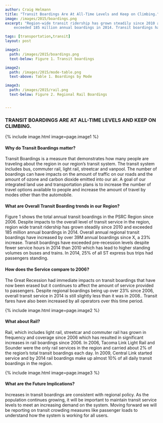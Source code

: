 ```yaml
---
author: Craig Helmann
title: "Transit Boardings Are At All-Time Levels and Keep on Climbing."
image: /images/2015/boardings.png
excerpt: "Region-wide transit ridership has grown steadily since 2010 and
	exceeded 185 million annual boardings in 2014. Transit boardings have exceeded pre-recession levels despite fewer service hours in 2014 than 2010."

tags: [transportation,transit]
layout: post

image1:
  path: /images/2015/boardings.png
  text-below: Figure 1. Transit boardings

image2:
  path: /images/2015/mode-table.png
  text-above: Table 1. Boardings by Mode

image3:
  path: /images/2015/rail.png
  text-below: Figure 2. Regional Rail Boardings


---
```


### TRANSIT BOARDINGS ARE AT ALL-TIME LEVELS AND KEEP ON CLIMBING.

{% include image.html image=page.image1 %}

#### Why do Transit Boardings matter?

Transit Boardings is a measure that demonstrates how many people are traveling about the region in our region’s transit system. The transit system includes bus, commuter rail, light rail, streetcar and vanpool. The number of boardings can have impacts on the amount of traffic on our roads and the amount of ozone and carbon dioxide emitted into our air. A goal of our integrated land use and transportation plans is to increase the number of travel options available to people and increase the amount of travel by modes other than the automobile.

#### What are Overall Transit Boarding trends in our Region?

Figure 1 shows the total annual transit boardings in the PSRC Region since 2006. Despite impacts to the overall level of transit service in the region, region wide transit ridership has grown steadily since 2010 and exceeded 185 million annual boardings in 2014. Overall annual regional transit boardings have increased by over 39M annual boardings since X, a 23% increase. Transit boardings have exceeded pre-recession levels despite fewer service hours in 2014 than 2010 which has lead to higher standing volumes on buses and trains. In 2014, 25% of all ST express bus trips had passengers standing.

#### How does the Service compare to 2006?
The Great Recession had immediate impacts on transit boardings that have now been erased but it continues to affect the amount of service provided to passengers. Despite regional boardings being up over 23% since 2006, overall transit service in 2014 is still slightly less than it was in 2008.. Transit fares have also been increased by all operators over this time period.

{% include image.html image=page.image2 %}

#### What about Rail?

Rail, which includes light rail, streetcar and commuter rail has grown in frequency and coverage since 2006 which has resulted in significant increases in rail boardings since 2006. In 2006, Tacoma Link Light Rail and Sounder were the only rail services in the region and carried about 2% of the region’s total transit boardings each day. In 2009, Central Link started service and by 2014 rail boardings make up almost 10% of all daily transit boardings in the region.

{% include image.html image=page.image3 %}

#### What are the Future Implications?

Increases in transit boardings are consistent with regional policy. As the population continues growing, it will be important to maintain transit service levels to meet an increasing demand on the system. Moving forward we will be reporting on transit crowding measures like passenger loads to understand how the system is working for all users.
